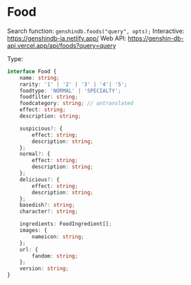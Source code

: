 # Food

Search function: `genshindb.foods("query", opts);`
Interactive: https://genshindb-ia.netlify.app/
Web API: https://genshin-db-api.vercel.app/api/foods?query=query

Type:
```ts
interface Food {
	name: string;
	rarity: '1' | '2' | '3' | '4'| '5';
	foodtype: 'NORMAL' | 'SPECIALTY';
	foodfilter: string;
	foodcategory: string; // untranslated
	effect: string;
	description: string;

	suspicious?: {
		effect: string;
		description: string;
	};
	normal?: {
		effect: string;
		description: string;
	};
	delicious?: {
		effect: string;
		description: string;
	};
	basedish?: string;
	character?: string;

	ingredients: FoodIngredient[];
	images: {
		nameicon: string;
	};
	url: {
		fandom: string;
	};
	version: string;
}```
